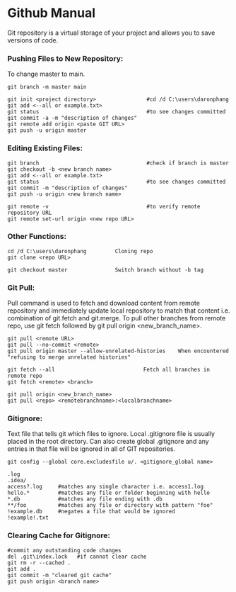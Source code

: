# Github Manual

Git repository is a virtual storage of your project and allows you to save versions of code. 

### Pushing Files to New Repository:
To change master to main.
```
git branch -m master main
```

```
git init <project directory>                #cd /d C:\users\daronphang
git add <--all or example.txt>
git status                                  #to see changes committed
git commit -a -m "description of changes"
git remote add origin <paste GIT URL> 
git push -u origin master
```
### Editing Existing Files:

```
git branch                                  #check if branch is master
git checkout -b <new branch name>
git add <--all or example.txt>
git status                                  #to see changes committed
git commit -m "description of changes"
git push -u origin <new branch name>

git remote -v                               #to verify remote repository URL
git remote set-url origin <new repo URL>
```

### Other Functions:
```
cd /d C:\users\daronphang         Cloning repo
git clone <repo URL>

git checkout master               Switch branch without -b tag
```

### Git Pull:
Pull command is used to fetch and download content from remote repository and immediately update local repository to match that content i.e. combination of git.fetch and git.merge. To pull other branches from remote repo, use git fetch followed by git pull origin <new_branch_name>.

```
git pull <remote URL>
git pull --no-commit <remote>
git pull origin master --allow-unrelated-histories    When encountered "refusing to merge unrelated histories"

git fetch --all                            Fetch all branches in remote repo
git fetch <remote> <branch>

git pull origin <new_branch_name>
git pull <repo> <remotebranchname>:<localbranchname>
```

### Gitignore:
Text file that tells git which files to ignore. Local .gitignore
file is usually placed in the root directory.
Can also create global .gitignore and any entries in that file
will be ignored in all of GIT repositories.
```
git config --global core.excludesfile u/. <gitignore_global name>
```
```
.log
.idea/
access?.log     #matches any single character i.e. access1.log
hello.*         #matches any file or folder beginning with hello
*.db            #matches any file ending with .db
**/foo          #matches any file or directory with pattern "foo"
!example.db     #negates a file that would be ignored
!example!.txt
```
### Clearing Cache for Gitignore:
```
#commit any outstanding code changes
del .git\index.lock   #if cannot clear cache
git rm -r --cached .
git add . 
git commit -m "cleared git cache"
git push origin <branch name>
```
